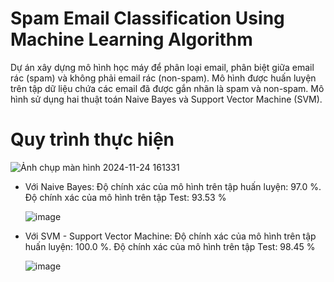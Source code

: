 # Spam Email Classification Using Machine Learning Algorithm
Dự án xây dựng mô hình học máy để phân loại email, phân biệt giữa email rác (spam) và không phải email rác (non-spam). 
Mô hình được huấn luyện trên tập dữ liệu chứa các email đã được gắn nhãn là spam và non-spam. Mô hình sử dụng hai thuật toán Naive Bayes và Support Vector Machine (SVM).
# Quy trình thực hiện
![Ảnh chụp màn hình 2024-11-24 161331](https://github.com/user-attachments/assets/6af97974-e4f8-435f-a6ca-fd317df6fecc)

- Với Naive Bayes:
  Độ chính xác của mô hình trên tập huấn luyện:  97.0 %. Độ chính xác của mô hình trên tập Test:  93.53 %
  
  ![image](https://github.com/user-attachments/assets/55d6791f-1d46-484b-a653-32810fc5d94f)
- Với SVM - Support Vector Machine:
  Độ chính xác của mô hình trên tập huấn luyện:  100.0 %. Độ chính xác của mô hình trên tập Test:  98.45 %
  
  ![image](https://github.com/user-attachments/assets/71e2a098-c769-48ba-b7e7-0f06753f5c29)
 
